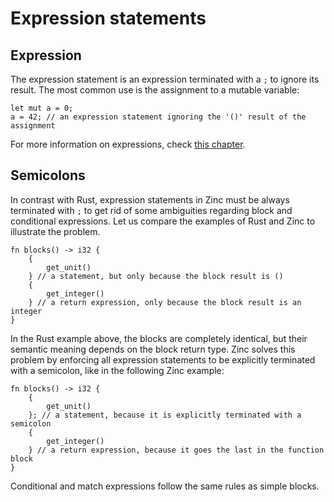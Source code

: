 # Expression statements

## Expression

The expression statement is an expression terminated with a `;` to ignore its
result. The most common use is the assignment to a mutable variable:

```rust,no_run,noplaypen
let mut a = 0;
a = 42; // an expression statement ignoring the '()' result of the assignment
```

For more information on expressions, check [this chapter](../07-expressions/00-overview.md).

## Semicolons

In contrast with Rust, expression statements in Zinc must be always terminated
with `;` to get rid of some ambiguities regarding block and conditional
expressions. Let us compare the examples of Rust and Zinc to illustrate the
problem.

```rust,no_run,noplaypen
fn blocks() -> i32 {
    {
        get_unit()
    } // a statement, but only because the block result is ()
    {
        get_integer()
    } // a return expression, only because the block result is an integer
}
```

In the Rust example above, the blocks are completely identical, but their semantic
meaning depends on the block return type. Zinc solves this problem by enforcing
all expression statements to be explicitly terminated with a semicolon, like in
the following Zinc example:

```rust,no_run,noplaypen
fn blocks() -> i32 {
    {
        get_unit()
    }; // a statement, because it is explicitly terminated with a semicolon
    {
        get_integer()
    } // a return expression, because it goes the last in the function block
}
```

Conditional and match expressions follow the same rules as simple blocks.
